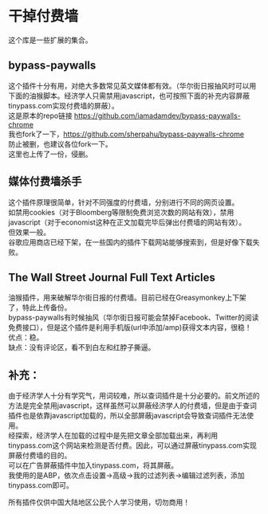 # 干掉付费墙
这个库是一些扩展的集合。  
## bypass-paywalls
这个插件十分有用，对绝大多数常见英文媒体都有效。（华尔街日报抽风时可以用下面的油猴脚本。经济学人只需禁用javascript，也可按照下面的补充内容屏蔽tinypass.com实现付费墙的屏蔽）。  
这是原本的repo链接 https://github.com/iamadamdev/bypass-paywalls-chrome  
我也fork了一下，https://github.com/sherpahu/bypass-paywalls-chrome  
防止被删，也建议各位fork一下。  
这里也上传了一份，侵删。  

## 媒体付费墙杀手
这个插件原理很简单，针对不同强度的付费墙，分别进行不同的网页设置。  
如禁用cookies（对于Bloomberg等限制免费浏览次数的网站有效），禁用javascript（对于economist这种在正文加载完毕后弹出付费墙的网站有效）。  
但效果一般。  
谷歌应用商店已经下架，在一些国内的插件下载网站能够搜索到，但是好像下载失败。  

## The Wall Street Journal Full Text Articles  
油猴插件，用来破解华尔街日报的付费墙。目前已经在Greasymonkey上下架了，特此上传备份。  
bypass-paywalls有时候抽风（华尔街日报可能会禁掉Facebook、Twitter的阅读免费接口），但是这个插件是利用手机版(url中添加/amp)获得文本内容，很稳！  
优点：稳。  
缺点：没有评论区，看不到白左和红脖子撕逼。  

## 补充：  
由于经济学人十分有学究气，用词较难，所以查词插件是十分必要的。前文所述的方法是完全禁用javascript，这样虽然可以屏蔽经济学人的付费墙，但是由于查词插件也是依靠javascript加载的，所以全部屏蔽javascript会导致查词插件无法使用。  
经探索，经济学人在加载的过程中是先把文章全部加载出来，再利用tinypass.com这个网站来检测是否付费。因此，可以通过屏蔽tinypass.com实现屏蔽付费墙的目的。   
可以在广告屏蔽插件中加入tinypass.com，将其屏蔽。  
我使用的是ABP，依次点击设置->高级->我的过滤列表->编辑过滤列表，添加tinypass.com即可。  




所有插件仅供中国大陆地区公民个人学习使用，切勿商用！  
